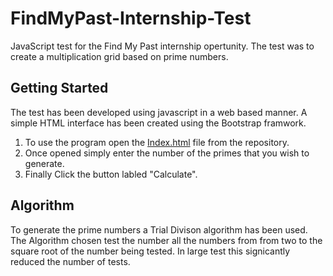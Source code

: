 # FindMyPast-Internship-Test
JavaScript test for the Find My Past internship opertunity. The test was to create a multiplication grid based on prime numbers.

## Getting Started
The test has been developed using javascript in a web based manner. A simple HTML interface has been created using the Bootstrap framwork.

1.  To use the program open the [Index.html](../blob/master/index.html) file from the repository. 
2.  Once opened simply enter the number of the primes that you wish to generate.
3.  Finally Click the button labled "Calculate".

## Algorithm
To generate the prime numbers a Trial Divison algorithm has been used. The Algorithm chosen test the number all the numbers from from two to the square root of the number being tested. In large test this signicantly reduced the number of tests.
